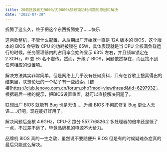 ```yaml
---
title: 20款拯救者刃9000/刃9000k锁频锁功耗问题的原因和解决
date: "2022-07-30"
---
```


<!-- Google tag (gtag.js) -->
<script async src="https://www.googletagmanager.com/gtag/js?id=G-P8BK01ELC3"></script>
<script>
  window.dataLayer = window.dataLayer || [];
  function gtag(){dataLayer.push(arguments);}
  gtag('js', new Date());

  gtag('config', 'G-P8BK01ELC3');
</script>

折腾了这么久，终于把这个东西折腾完了……快乐

这两款整机，不管什么配置，从后期出厂开始就一直是 12A 版本的 BIOS，这个版本的 BIOS 会导致 CPU 的功耗被锁在 65W，具体表现就是当 CPU 全核满负载运行的时候，任务管理器内的占用率会始终显示 63% 左右，并且频率锁定在 2.3GHz。i9 变 E5 名不虚传。然而，升级了 BIOS，问题依然存在，而且找不到任何相应的设置项。

解决方法其实非常简单，但是网络上几乎没有任何资料，只有在谷歌上搜索得出的结果里，联想论坛的一个帖子有一些线索。[链接]<https://club.lenovo.com.cn/forum.php?mod=viewthread&tid=6297932'>。根据最后一楼的提示，把BIOS设置重置，就可以直接解决问题了。

联想出厂 BIOS 就能有 Bug 也是无语……升级 BIOS 不彻底修复 Bug 更让人无语……好吧，现在能好好用了。

解决问题后全核 4.6GHz，CPU-Z 跑分 557.7/6826.2 多处理器的倍率还是低了一点，不过差不远了，毕竟品牌机的电源不大给力。

品牌机 BIOS 真的一生之敌，虽然说不要随便升 BIOS 但是有的时候疑难杂症真的最后只能这么解决。